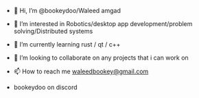 - 👋 Hi, I’m @bookeydoo/Waleed amgad
- 👀 I’m interested in Robotics/desktop app development/problem solving/Distributed systems

- 🌱 I’m currently learning rust / qt / c++

- 💞️ I’m looking to collaborate on any projects that i can work on
- 📫 How to reach me waleedbookey@gmail.com
- bookeydoo on discord

<!---
bookeydoo/bookeydoo is a ✨ special ✨ repository because its `README.md` (this file) appears on your GitHub profile.
You can click the Preview link to take a look at your changes.
--->
